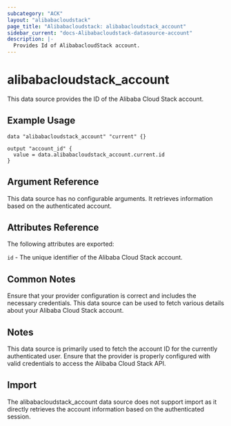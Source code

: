 ```yaml
---
subcategory: "ACK"
layout: "alibabacloudstack"
page_title: "Alibabacloudstack: alibabacloudstack_account"
sidebar_current: "docs-Alibabacloudstack-datasource-account"
description: |- 
  Provides Id of AlibabacloudStack account.
---
```


# alibabacloudstack_account

This data source provides the ID of the Alibaba Cloud Stack account.

## Example Usage

```hcl
data "alibabacloudstack_account" "current" {}

output "account_id" {
  value = data.alibabacloudstack_account.current.id
}
```

## Argument Reference
This data source has no configurable arguments. It retrieves information based on the authenticated account.

## Attributes Reference
The following attributes are exported:

`id` - The unique identifier of the Alibaba Cloud Stack account.

## Common Notes
Ensure that your provider configuration is correct and includes the necessary credentials.
This data source can be used to fetch various details about your Alibaba Cloud Stack account.

## Notes
This data source is primarily used to fetch the account ID for the currently authenticated user.
Ensure that the provider is properly configured with valid credentials to access the Alibaba Cloud Stack API.

## Import
The alibabacloudstack_account data source does not support import as it directly retrieves the account information based on the authenticated session.